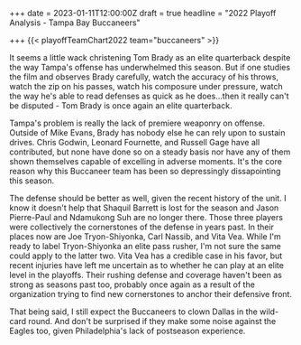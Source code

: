+++
date = 2023-01-11T12:00:00Z
draft = true
headline = "2022 Playoff Analysis - Tampa Bay Buccaneers"

+++
{{< playoffTeamChart2022 team="buccaneers" >}}

It seems a little wack christening Tom Brady as an elite quarterback despite the way Tampa's offense has underwhelmed this season. But if one studies the film and observes Brady carefully, watch the accuracy of his throws, watch the zip on his passes, watch his composure under pressure, watch the way he's able to read defenses as quick as he does...then it really can't be disputed - Tom Brady is once again an elite quarterback.

Tampa's problem is really the lack of premiere weaponry on offense. Outside of Mike Evans, Brady has nobody else he can rely upon to sustain drives. Chris Godwin, Leonard Fournette, and Russell Gage have all contributed, but none have done so on a steady basis nor have any of them shown themselves capable of excelling in adverse moments. It's the core reason why this Buccaneer team has been so depressingly dissapointing this season.

The defense should be better as well, given the recent history of the unit. I know it doesn't help that Shaquil Barrett is lost for the season and Jason Pierre-Paul and Ndamukong Suh are no longer there. Those three players were collectively the cornerstones of the defense in years past. In their places now are Joe Tryon-Shiyonka, Carl Nassib, and Vita Vea. While I'm ready to label Tryon-Shiyonka an elite pass rusher, I'm not sure the same could apply to the latter two. Vita Vea has a credible case in his favor, but recent injuries have left me uncertain as to whether he can play at an elite level in the playoffs. Their rushing defense and coverage haven't been as strong as seasons past too, probably once again as a result of the organization trying to find new cornerstones to anchor their defensive front.

That being said, I still expect the Buccaneers to clown Dallas in the wild-card round. And don't be surprised if they make some noise against the Eagles too, given Philadelphia's lack of postseason experience.
